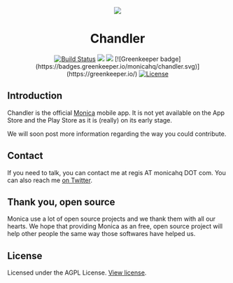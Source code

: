 <p align="center"><img src="https://app.monicahq.com/img/small-logo.png"></p>
<h1 align="center">Chandler</h1>

<p align="center">
<a href="https://travis-ci.org/monicahq/chandler"><img src="https://travis-ci.org/monicahq/chandler.svg?branch=master" alt="Build Status"></a>
<a href="https://codeclimate.com/github/monicahq/chandler/maintainability"><img src="https://api.codeclimate.com/v1/badges/72bec4479fc7057c5e7c/maintainability" /></a>
<a href="https://codecov.io/gh/monicahq/chandler"><img src="https://codecov.io/gh/monicahq/chandler/branch/develop/graph/badge.svg" /></a>
[![Greenkeeper badge](https://badges.greenkeeper.io/monicahq/chandler.svg)](https://greenkeeper.io/)
<a href="https://github.com/djaiss/monica/blob/master/LICENSE"><img src="https://img.shields.io/badge/License-AGPL-blue.svg" alt="License"></a>
</p>


## Introduction

Chandler is the official [Monica](https://github.com/monicahq/monica) mobile app. It is not yet available on the App Store and the Play Store as it is (really) on its early stage.

We will soon post more information regarding the way you could contribute.

## Contact

If you need to talk, you can contact me at regis AT monicahq DOT com. You can also reach me [on Twitter](https://twitter.com/djaiss).

## Thank you, open source

Monica use a lot of open source projects and we thank them with all our hearts. We hope that providing Monica as an free, open source project will help other people the same way those softwares have helped us.

## License

Licensed under the AGPL License. [View license](/LICENSE).
